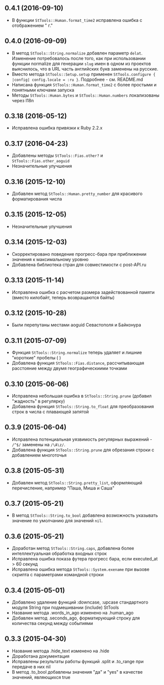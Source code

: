 ## 0.4.1 (2016-09-10)

* В функции `StTools::Human.format_time2` исправлена ошибка с отображением " г."

## 0.4.0 (2016-09-09)

* В метод `StTools::String.normalize` добавлен параметр `delat`. Изменение потребовалось после того, как при использовании функции normalize для генерации `slug` имен в одном из проектов выяснилось, что в URL часть английских букв заменены на русские.
* Вместо метода  `StTools::Setup.setup` применен `StTools.configure { |config| config.locale = :ru }`. Подробнее - см. README.md
* Написана функция `StTools::Human.format_time2` с более простыми и понятными ключами запуска
* Методы `StTools::Human.bytes` и `StTools::Human.numbers` локализованы через I18n

## 0.3.18 (2016-05-12)

* Исправлена ошибка привязки к Ruby 2.2.x

## 0.3.17 (2016-04-23)

* Добавлены методы `StTools::Fias.other?` и `StTools::Fias.other_aoguid`
* Незначительные улучшения

## 0.3.16 (2015-12-10)

* Добавлен метод `StTools::Human.pretty_number` для красивого форматирования числа

## 0.3.15 (2015-12-05)

* Незначительные улучшения

## 0.3.14 (2015-12-03)

* Скорректировано поведение прогресс-бара при приближении значения к максимальному уровню
* Добавлена библиотека стран для совместимости с post-API.ru

## 0.3.13 (2015-11-14)

* Исправлена ошибка с расчетом размера задействованной памяти (вместо килобайт, теперь возвращаются байты)

## 0.3.12 (2015-10-28)

* Были перепутаны местами aoguid Севастополя и Байконура

## 0.3.11 (2015-07-09)

* Функция `StTools::String.normalize` теперь удаляет и лишние "короткие" пробелы (&nbsp;)
* Добавлена функция `StTools::Fias.distance`, рассчитывающая расстояние между двумя географическиими точками

## 0.3.10 (2015-06-06)

* Исправлена небольшая ошибка в `StTools::String.prune` (добавил "жадность" в регулярку)
* Добавлена функция `StTools::String.to_float` для преобразования строк в числа с плавающей запятой

## 0.3.9 (2015-06-04)

* Исправлена потенциальная уязвимость регулярных выражений - `/^$/` заменены на `/\A\z/`.
* Добавлена функция `StTools::String.prune` для обрезания строки с добавлением многоточья

## 0.3.8 (2015-05-31)

* Добавлен метод `StTools::String.pretty_list`, оформляющий перечисление, например "Паша, Миша и Саша"

## 0.3.7 (2015-05-21)

* В метод `StTools::String.to_bool` добавлена возможность указывать значение по умолчанию для значений `nil`.

## 0.3.6 (2015-05-21)

* Доработан метод `StTools::String.caps`, добавлена более интеллектуальная обработка входных строк
* Исправлена ошибка показа футера прогресс бара, если executed_at > 60 секунд
* Исправлена ошибка метода `StTools::System.exename` при вызове скрипта с параметрами командной строки

## 0.3.4 (2015-05-01)

* Добавлено удаление функций :downcase, :upcase стандартного модуля String при подмешивании (include) StTools
* Название метода .words_in_ago изменено на .human_ago
* Добавлен метод .seconds_ago, форматирующий строку для количества секунд между событиями

## 0.3.3 (2015-04-30)

* Название метода .hide_text изменено на .hide
* Доработана документация
* Исправлены результаты работы функций .split и .to_range при передаче в них nil
* В метод .to_bool добавлены значения "да" и "yes" в качестве значений, являющихся true
